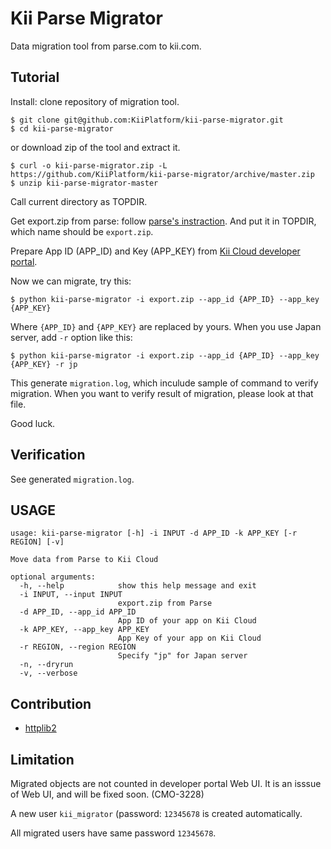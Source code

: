 # Kii Parse Migrator

Data migration tool from parse.com to kii.com.


## Tutorial

Install: clone repository of migration tool.

    $ git clone git@github.com:KiiPlatform/kii-parse-migrator.git
    $ cd kii-parse-migrator

or download zip of the tool and extract it.

    $ curl -o kii-parse-migrator.zip -L https://github.com/KiiPlatform/kii-parse-migrator/archive/master.zip 
    $ unzip kii-parse-migrator-master

Call current directory as TOPDIR.

Get export.zip from parse: follow [parse's instraction](http://blog.parse.com/2012/03/09/one-click-export/).  And put it in TOPDIR, which name should be `export.zip`.

Prepare App ID (APP_ID) and Key (APP_KEY) from [Kii Cloud developer portal](https://developer.kii.com).

Now we can migrate, try this:

    $ python kii-parse-migrator -i export.zip --app_id {APP_ID} --app_key {APP_KEY}

Where `{APP_ID}` and `{APP_KEY}` are replaced by yours.  When you use Japan
server, add `-r` option like this:

    $ python kii-parse-migrator -i export.zip --app_id {APP_ID} --app_key {APP_KEY} -r jp


This generate `migration.log`, which inculude sample of command to verify
migration.  When you want to verify result of migration, please look at that
file.

Good luck.


## Verification

See generated `migration.log`.

## USAGE

```
usage: kii-parse-migrator [-h] -i INPUT -d APP_ID -k APP_KEY [-r REGION] [-v]

Move data from Parse to Kii Cloud

optional arguments:
  -h, --help            show this help message and exit
  -i INPUT, --input INPUT
                        export.zip from Parse
  -d APP_ID, --app_id APP_ID
                        App ID of your app on Kii Cloud
  -k APP_KEY, --app_key APP_KEY
                        App Key of your app on Kii Cloud
  -r REGION, --region REGION
                        Specify "jp" for Japan server
  -n, --dryrun
  -v, --verbose
```


## Contribution

*   [httplib2](https://code.google.com/p/httplib2/)


## Limitation

Migrated objects are not counted in developer portal Web UI.  It is an isssue
of Web UI, and will be fixed soon.  (CMO-3228)

A new user `kii_migrator` (password: `12345678` is created automatically.

All migrated users have same password `12345678`.
